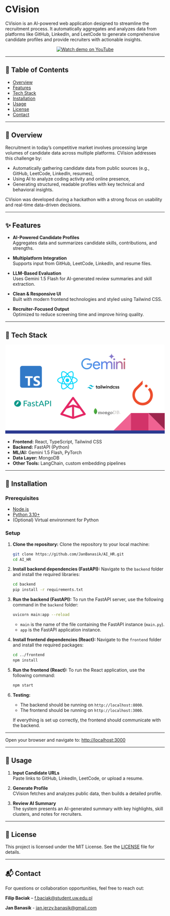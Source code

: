 # CVision

CVision is an AI-powered web application designed to streamline the recruitment process. It automatically aggregates and analyzes data from platforms like GitHub, LinkedIn, and LeetCode to generate comprehensive candidate profiles and provide recruiters with actionable insights.

<p align="center">
  <a href="https://youtu.be/V4Z31Cdvlxw">
    <img src="https://img.youtube.com/vi/V4Z31Cdvlxw/0.jpg" alt="Watch demo on YouTube" width="640">
  </a>
</p>

---

## 📑 Table of Contents

- [Overview](#-overview)
- [Features](#-features)
- [Tech Stack](#-tech-stack)
- [Installation](#-installation)
- [Usage](#-usage)
- [License](#-license)
- [Contact](#-contact)

---

## 🧠 Overview

Recruitment in today’s competitive market involves processing large volumes of candidate data across multiple platforms. CVision addresses this challenge by:

- Automatically gathering candidate data from public sources (e.g., GitHub, LeetCode, LinkedIn, resumes),
- Using AI to analyze coding activity and online presence,
- Generating structured, readable profiles with key technical and behavioral insights.

CVision was developed during a hackathon with a strong focus on usability and real-time data-driven decisions.

---

## ✨ Features

- **AI-Powered Candidate Profiles**  
  Aggregates data and summarizes candidate skills, contributions, and strengths.

- **Multiplatform Integration**  
  Supports input from GitHub, LeetCode, LinkedIn, and resume files.

- **LLM-Based Evaluation**  
  Uses Gemini 1.5 Flash for AI-generated review summaries and skill extraction.

- **Clean & Responsive UI**  
  Built with modern frontend technologies and styled using Tailwind CSS.

- **Recruiter-Focused Output**  
  Optimized to reduce screening time and improve hiring quality.

---

## 🧰 Tech Stack

<p align="center">
  <img src="assets/stack.png" alt="Technology stack" width="600"/>
</p>

- **Frontend:** React, TypeScript, Tailwind CSS  
- **Backend:** FastAPI (Python)  
- **ML/AI:** Gemini 1.5 Flash, PyTorch  
- **Data Layer:** MongoDB  
- **Other Tools:** LangChain, custom embedding pipelines

---

## 🚀 Installation

### Prerequisites

- [Node.js](https://nodejs.org/)
- [Python 3.10+](https://www.python.org/)
- (Optional) Virtual environment for Python

### Setup

1. **Clone the repository:**
   Clone the repository to your local machine:
   ```bash
   git clone https://github.com/JanBanasik/AI_HR.git
   cd AI_HR
   ```

2. **Install backend dependencies (FastAPI):**
   Navigate to the `backend` folder and install the required libraries:
   ```bash
   cd backend
   pip install -r requirements.txt
   ```

3. **Run the backend (FastAPI):**
   To run the FastAPI server, use the following command in the `backend` folder:
   ```bash
   uvicorn main:app --reload
   ```
   - `main` is the name of the file containing the FastAPI instance (`main.py`).
   - `app` is the FastAPI application instance.

4. **Install frontend dependencies (React):**
   Navigate to the `frontend` folder and install the required packages:
   ```bash
   cd ../frontend
   npm install
   ```

5. **Run the frontend (React):**
   To run the React application, use the following command:
   ```bash
   npm start
   ```

6. **Testing:**
   - The backend should be running on `http://localhost:8000`.
   - The frontend should be running on `http://localhost:3000`.

   If everything is set up correctly, the frontend should communicate with the backend.

---

Open your browser and navigate to: [http://localhost:3000](http://localhost:3000)

---

## 🧪 Usage

1. **Input Candidate URLs**  
   Paste links to GitHub, LinkedIn, LeetCode, or upload a resume.

2. **Generate Profile**  
   CVision fetches and analyzes public data, then builds a detailed profile.

3. **Review AI Summary**  
   The system presents an AI-generated summary with key highlights, skill clusters, and notes for recruiters.

---

## 📄 License

This project is licensed under the MIT License. See the [LICENSE](LICENSE) file for details.

---

## 📬 Contact

For questions or collaboration opportunities, feel free to reach out:

**Filip Baciak** – [f.baciak@student.uw.edu.pl](mailto:f.baciak@student.uw.edu.pl)

**Jan Banasik** - [jan.jerzy.banasik@gmail.com](mailto:jan.jerzy.banasik@gmail.com)
